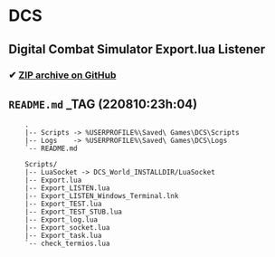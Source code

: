 # DCS

## Digital Combat Simulator Export.lua Listener

### ✔ [ZIP archive on GitHub](../../archive/master.zip)

## `README.md` _TAG (220810:23h:04)
<!--
}!!tree --dirsfirst          | sed -e 's/^/    /'
}!!tree --dirsfirst Scripts/ | sed -e 's/^/    /'
-->
```
    .
    |-- Scripts -> %USERPROFILE%\Saved\ Games\DCS\Scripts
    |-- Logs    -> %USERPROFILE%\Saved\ Games\DCS\Logs
    `-- README.md

    Scripts/
    |-- LuaSocket -> DCS_World_INSTALLDIR/LuaSocket
    |-- Export.lua
    |-- Export_LISTEN.lua
    |-- Export_LISTEN_Windows_Terminal.lnk
    |-- Export_TEST.lua
    |-- Export_TEST_STUB.lua
    |-- Export_log.lua
    |-- Export_socket.lua
    |-- Export_task.lua
    `-- check_termios.lua

```

